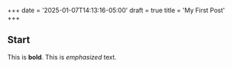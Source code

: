 +++
date = '2025-01-07T14:13:16-05:00'
draft = true
title = 'My First Post'
+++

## Start 

This is **bold**. This is *emphasized* text. 